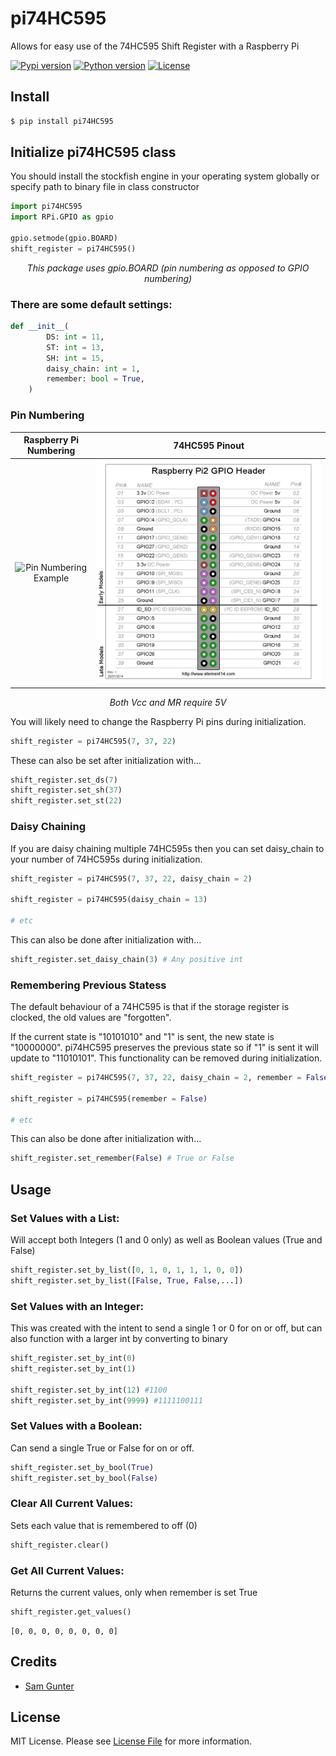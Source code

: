 # pi74HC595

Allows for easy use of the 74HC595 Shift Register with a Raspberry Pi

<p>
    <a href="https://pypi.org/project/pi74HC595/"><img src="https://img.shields.io/pypi/v/pi74HC595" alt="Pypi version" height="18"></a>
    <a href="https://www.python.org/downloads/"><img src="https://img.shields.io/badge/python-3.x-blue.svg" alt="Python version" height="18"></a>
    <a href="https://github.com/2kofawsome/pi74HC595/blob/master/LICENSE"><img src="https://img.shields.io/github/license/2kofawsome/pi74HC595" alt="License" height="18"></a>
</p>

## Install
```bash
$ pip install pi74HC595
```


## Initialize pi74HC595 class

You should install the stockfish engine in your operating system globally or specify path to binary file in class constructor

```python
import pi74HC595
import RPi.GPIO as gpio

gpio.setmode(gpio.BOARD)
shift_register = pi74HC595()
```

<p style="text-align:center;"><i>This package uses gpio.BOARD (pin numbering as opposed to GPIO numbering)</i></p>

### There are some default settings:

```python
def __init__(
        DS: int = 11,
        ST: int = 13,
        SH: int = 15,
        daisy_chain: int = 1,
        remember: bool = True,
    )
```

### Pin Numbering

Raspberry Pi Numbering     |  74HC595 Pinout
:-------------------------:|:-------------------------:
![Pin Numbering Example](https://cdn.sparkfun.com/assets/learn_tutorials/4/2/4/header_pinout.jpg)  |  ![74HC595 Pinout](header_pinout.jpg)


<p style="text-align: center;"><i>Both Vcc and MR require 5V</i></p>

You will likely need to change the Raspberry Pi pins during initialization. 
```python
shift_register = pi74HC595(7, 37, 22)
```

These can also be set after initialization with...
```python
shift_register.set_ds(7)
shift_register.set_sh(37)
shift_register.set_st(22)
```

### Daisy Chaining

If you are daisy chaining multiple 74HC595s then you can set daisy_chain to your number of 74HC595s during initialization.
```python
shift_register = pi74HC595(7, 37, 22, daisy_chain = 2)

shift_register = pi74HC595(daisy_chain = 13)

# etc
```

This can also be done after initialization with...
```python
shift_register.set_daisy_chain(3) # Any positive int
```


### Remembering Previous Statess

The default behaviour of a 74HC595 is that if the storage register is clocked, the old values are "forgotten".

If the current state is "10101010" and "1" is sent, the new state is "10000000".
pi74HC595 preserves the previous state so if "1" is sent it will update to "11010101".
This functionality can be removed during initialization.
```python
shift_register = pi74HC595(7, 37, 22, daisy_chain = 2, remember = False)

shift_register = pi74HC595(remember = False)

# etc
```

This can also be done after initialization with...
```python
shift_register.set_remember(False) # True or False
```


## Usage

### Set Values with a List:

Will accept both Integers (1 and 0 only) as well as Boolean values (True and False)
```python
shift_register.set_by_list([0, 1, 0, 1, 1, 1, 0, 0])
shift_register.set_by_list([False, True, False,...])
```

### Set Values with an Integer:

This was created with the intent to send a single 1 or 0 for on or off,
but can also function with a larger int by converting to binary
```python
shift_register.set_by_int(0)
shift_register.set_by_int(1)

shift_register.set_by_int(12) #1100
shift_register.set_by_int(9999) #1111100111
```

### Set Values with a Boolean:

Can send a single True or False for on or off.
```python
shift_register.set_by_bool(True)
shift_register.set_by_bool(False)
```

### Clear All Current Values:

Sets each value that is remembered to off (0)
```python
shift_register.clear()
```

### Get All Current Values:

Returns the current values, only when remember is set True
```python
shift_register.get_values()
```
```text
[0, 0, 0, 0, 0, 0, 0, 0]
```


## Credits
- [Sam Gunter](https://github.com/2kofawsome)

## License
MIT License. Please see [License File](LICENSE) for more information.